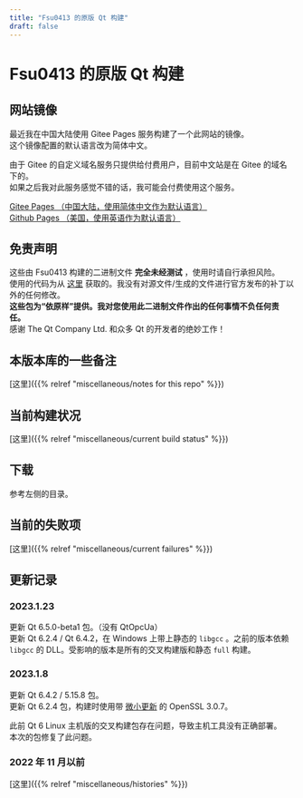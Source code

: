 ```yaml
---
title: "Fsu0413 的原版 Qt 构建"
draft: false
---
```


# Fsu0413 的原版 Qt 构建

## 网站镜像

最近我在中国大陆使用 Gitee Pages 服务构建了一个此网站的镜像。  
这个镜像配置的默认语言改为简体中文。

由于 Gitee 的自定义域名服务只提供给付费用户，目前中文站是在 Gitee 的域名下的。  
如果之后我对此服务感觉不错的话，我可能会付费使用这个服务。

[Gitee Pages （中国大陆，使用简体中文作为默认语言）](https://fsu0413.gitee.io/qtcompile/)  
[Github Pages （美国，使用英语作为默认语言）](https://build-qt.fsu0413.me/)

## 免责声明

这些由 Fsu0413 构建的二进制文件 __完全未经测试__ ，使用时请自行承担风险。  
使用的代码为从 [这里](http://download.qt.io) 获取的。我没有对源文件/生成的文件进行官方发布的补丁以外的任何修改。  
__这些包为“依原样”提供。我对您使用此二进制文件作出的任何事情不负任何责任。__  
感谢 The Qt Company Ltd. 和众多 Qt 的开发者的绝妙工作！

## 本版本库的一些备注

[这里]({{% relref "miscellaneous/notes for this repo" %}})

## 当前构建状况

[这里]({{% relref "miscellaneous/current build status" %}})

## 下载

参考左侧的目录。

## 当前的失败项

[这里]({{% relref "miscellaneous/current failures" %}})

## 更新记录

### 2023.1.23
更新 Qt 6.5.0-beta1 包。（没有 QtOpcUa）  
更新 Qt 6.2.4 / Qt 6.4.2，在 Windows 上带上静态的 `libgcc` 。之前的版本依赖 `libgcc` 的 DLL。受影响的版本是所有的交叉构建版和静态 `full` 构建。

### 2023.1.8
更新 Qt 6.4.2 / 5.15.8 包。  
更新 Qt 6.2.4 包，构建时使用带 [微小更新](https://www.openssl.org/news/secadv/20221213.txt) 的 OpenSSL 3.0.7。

此前 Qt 6 Linux 主机版的交叉构建包存在问题，导致主机工具没有正确部署。  
本次的包修复了此问题。

### 2022 年 11 月以前

[这里]({{% relref "miscellaneous/histories" %}})
